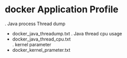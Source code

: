 # docker Application Profile

. Java process Thread dump
 - docker_java_threadump.txt 
. Java thread cpu usage 
 - docker_java_thread_cpu.txt 	
. kernel parameter		
 - docker_kernel_prameter.txt 	
